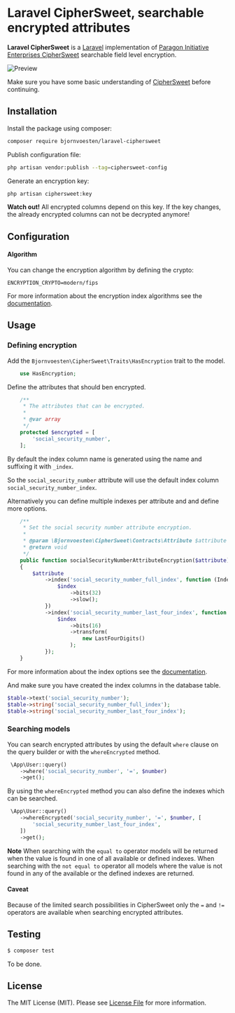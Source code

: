 # Laravel CipherSweet, searchable encrypted attributes

**Laravel CipherSweet** is a [Laravel](https://laravel.com) implementation of [Paragon Initiative Enterprises CipherSweet](https://ciphersweet.paragonie.com) searchable field level encryption.

![Preview](https://user-images.githubusercontent.com/10741416/68589760-10fae780-048d-11ea-850b-5c7733f0f4f7.png)

Make sure you have some basic understanding of [CipherSweet](https://ciphersweet.paragonie.com) before continuing.

## Installation

Install the package using composer:

```bash
composer require bjornvoesten/laravel-ciphersweet
```

Publish configuration file:

```bash
php artisan vendor:publish --tag=ciphersweet-config
```

Generate an encryption key:

```bash
php artisan ciphersweet:key
```

**Watch out!**
All encrypted columns depend on this key.
If the key changes, the already encrypted columns can not be decrypted anymore!

## Configuration

#### Algorithm

You can change the encryption algorithm by defining the crypto:

```dotenv
ENCRYPTION_CRYPTO=modern/fips
```

For more information about the encryption index algorithms see the [documentation](https://ciphersweet.paragonie.com/internals/blind-index).

## Usage

### Defining encryption

Add the `Bjornvoesten\CipherSweet\Traits\HasEncryption` trait to the model.

```php
    use HasEncryption;
```

Define the attributes that should ben encrypted.

```php
    /**
     * The attributes that can be encrypted.
     *
     * @var array
     */
    protected $encrypted = [
        'social_security_number',
    ];
```

By default the index column name is generated using the name and suffixing it with `_index`.

So the `social_security_number` attribute will use the default index column `social_security_number_index`.

Alternatively you can define multiple indexes per attribute and and define more options. 

```php
    /**
     * Set the social security number attribute encryption.
     *
     * @param \Bjornvoesten\CipherSweet\Contracts\Attribute $attribute
     * @return void
     */
    public function socialSecurityNumberAttributeEncryption($attribute): void
    {
        $attribute
            ->index('social_security_number_full_index', function (Index $index) {
                $index
                    ->bits(32)
                    ->slow();
            })
            ->index('social_security_number_last_four_index', function (Index $index) {
                $index
                    ->bits(16)
                    ->transform(
                        new LastFourDigits()
                    );
            });
    }
```

For more information about the index options see the [documentation](https://ciphersweet.paragonie.com/php/usage).

And make sure you have created the index columns in the database table.

```php
$table->text('social_security_number');
$table->string('social_security_number_full_index');
$table->string('social_security_number_last_four_index');
```

### Searching models

You can search encrypted attributes by using the default `where` clause on the query builder or with the `whereEncrypted` method. 

```php
 \App\User::query()
    ->where('social_security_number', '=', $number)
    ->get();
```

By using the `whereEncrypted` method you can also define the indexes which can be searched.

```php
 \App\User::query()
    ->whereEncrypted('social_security_number', '=', $number, [
        'social_security_number_last_four_index',
    ])
    ->get();
```

**Note** When searching with the `equal to` operator models will be returned when the value is found in one of all available or defined indexes. When searching with the `not equal to` operator all models where the value is not found in any of the available or the defined indexes are returned. 

#### Caveat
 Because of the limited search possibilities in CipherSweet only the `=` and `!=` operators are available when searching encrypted attributes. 

## Testing

```bash
$ composer test
```

To be done.

## License

The MIT License (MIT). Please see [License File](LICENSE.md) for more information.
